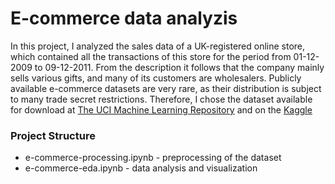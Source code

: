 # E-commerce data analyzis

In this project, I analyzed the sales data of a UK-registered online store,
which contained all the transactions of this store for the period from 01-12-2009 to 09-12-2011.
From the description it follows that the company mainly sells various gifts, and many of its customers are wholesalers.
Publicly available e-commerce datasets are very rare, as their distribution is subject to many trade secret restrictions.
Therefore, I chose the dataset available for download at [The UCI Machine Learning Repository](http://archive.ics.uci.edu/ml/index.php)
and on the [Kaggle](https://www.kaggle.com/datasets/carrie1/ecommerce-data)


### Project Structure
* e-commerce-processing.ipynb - preprocessing of the dataset
* e-commerce-eda.ipynb - data analysis and visualization
